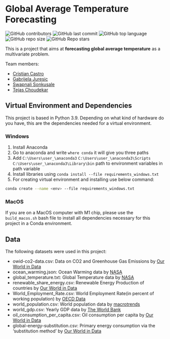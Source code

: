 # Global Average Temperature Forecasting

![GitHub contributors](https://img.shields.io/github/contributors/cristian-castro-a/global-avg-temperature-forecasting?style=plastic) ![GitHub last commit](https://img.shields.io/github/last-commit/cristian-castro-a/global-avg-temperature-forecasting)  ![GitHub top language](https://img.shields.io/github/languages/top/cristian-castro-a/global-avg-temperature-forecasting) ![GitHub repo size](https://img.shields.io/github/repo-size/cristian-castro-a/global-avg-temperature-forecasting) ![GitHub Repo stars](https://img.shields.io/github/stars/cristian-castro-a/global-avg-temperature-forecasting?style=social)

This is a project that aims at **forecasting global average temperature** as a multivariate problem. 

Team members:
- [Cristian Castro](https://github.com/cristian-castro-a)
- [Gabrijela Juresic]()
- [Swapnali Sonkusale]()
- [Tejas Choudekar]()

## Virtual Environment and Dependencies
This project is based in Python 3.9. Depending on what kind of hardware do you have, this are the dependencies needed for a virtual environment.

### Windows
1. Install Anaconda
2. Go to anaconda and write `where conda` it will give you three paths
3. Add `C:\Users\user_\anaconda3` `C:\Users\user_\anaconda3\Scripts` `C:\Users\user_\anaconda3\Library\bin` path to environment variables in path variable
4. Install libraries using `conda install --file requirements_windows.txt`
5. For creating virtual environment and installing use below command: 
```bash 
conda create --name <env> --file requirements_windows.txt
```

### MacOS
If you are on a MacOS computer with M1 chip, please use the `build_macos.sh` bash file to install all dependencies necessary for this project in a Conda environment.

## Data
The following datasets were used in this project:
- owid-co2-data.csv: Data on CO2 and Greenhouse Gas Emissions by [Our World in Data](https://github.com/owid/co2-data)
- ocean_warming.json: Ocean Warming data by [NASA](https://climate.nasa.gov/vital-signs/ocean-warming/)
- global_temperature.txt: Global Temperature data by [NASA](https://climate.nasa.gov/vital-signs/global-temperature/)
- renewable_share_energy.csv: Renewable Energy Production of countries by [Our World in Data](https://ourworldindata.org/renewable-energy)
- World_Employment_Rate.csv: World Employment Rate(in percent of working population) by [OECD Data](https://data.oecd.org/emp/employment-rate.htm)
- world_population.csv: World population data by [macrotrends](https://www.macrotrends.net/countries/WLD/world/population)
- world_gdp.csv: Yearly GDP data by [The World Bank](https://data.worldbank.org/indicator/NY.GDP.MKTP.CD)
- oil_consumption_per_capita.csv: Oil consumption per capita by [Our World in Data](https://ourworldindata.org/grapher/oil-consumption-per-capita)
- global-energy-substitution.csv: Primary energy consumption via the ‘substitution method’ by [Our World in Data](https://ourworldindata.org/energy-production-consumption)
